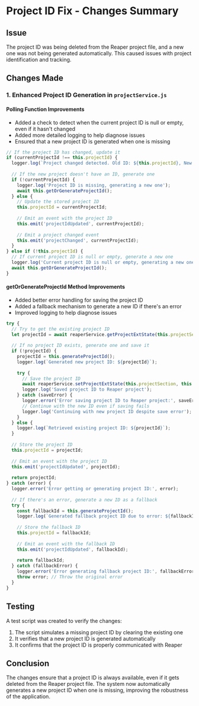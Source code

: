 # Project ID Fix - Changes Summary

## Issue
The project ID was being deleted from the Reaper project file, and a new one was not being generated automatically. This caused issues with project identification and tracking.

## Changes Made

### 1. Enhanced Project ID Generation in `projectService.js`

#### Polling Function Improvements
- Added a check to detect when the current project ID is null or empty, even if it hasn't changed
- Added more detailed logging to help diagnose issues
- Ensured that a new project ID is generated when one is missing

```javascript
// If the project ID has changed, update it
if (currentProjectId !== this.projectId) {
  logger.log(`Project changed detected. Old ID: ${this.projectId}, New ID: ${currentProjectId}`);
  
  // If the new project doesn't have an ID, generate one
  if (!currentProjectId) {
    logger.log('Project ID is missing, generating a new one');
    await this.getOrGenerateProjectId();
  } else {
    // Update the stored project ID
    this.projectId = currentProjectId;
    
    // Emit an event with the project ID
    this.emit('projectIdUpdated', currentProjectId);
    
    // Emit a project changed event
    this.emit('projectChanged', currentProjectId);
  }
} else if (!this.projectId) {
  // If current project ID is null or empty, generate a new one
  logger.log('Current project ID is null or empty, generating a new one');
  await this.getOrGenerateProjectId();
}
```

#### getOrGenerateProjectId Method Improvements
- Added better error handling for saving the project ID
- Added a fallback mechanism to generate a new ID if there's an error
- Improved logging to help diagnose issues

```javascript
try {
  // Try to get the existing project ID
  let projectId = await reaperService.getProjectExtState(this.projectSection, this.projectIdKey);
  
  // If no project ID exists, generate one and save it
  if (!projectId) {
    projectId = this.generateProjectId();
    logger.log(`Generated new project ID: ${projectId}`);
    
    try {
      // Save the project ID
      await reaperService.setProjectExtState(this.projectSection, this.projectIdKey, projectId);
      logger.log('Saved project ID to Reaper project');
    } catch (saveError) {
      logger.error('Error saving project ID to Reaper project:', saveError);
      // Continue with the new ID even if saving fails
      logger.log('Continuing with new project ID despite save error');
    }
  } else {
    logger.log(`Retrieved existing project ID: ${projectId}`);
  }
  
  // Store the project ID
  this.projectId = projectId;
  
  // Emit an event with the project ID
  this.emit('projectIdUpdated', projectId);
  
  return projectId;
} catch (error) {
  logger.error('Error getting or generating project ID:', error);
  
  // If there's an error, generate a new ID as a fallback
  try {
    const fallbackId = this.generateProjectId();
    logger.log(`Generated fallback project ID due to error: ${fallbackId}`);
    
    // Store the fallback ID
    this.projectId = fallbackId;
    
    // Emit an event with the fallback ID
    this.emit('projectIdUpdated', fallbackId);
    
    return fallbackId;
  } catch (fallbackError) {
    logger.error('Error generating fallback project ID:', fallbackError);
    throw error; // Throw the original error
  }
}
```

## Testing
A test script was created to verify the changes:
1. The script simulates a missing project ID by clearing the existing one
2. It verifies that a new project ID is generated automatically
3. It confirms that the project ID is properly communicated with Reaper

## Conclusion
The changes ensure that a project ID is always available, even if it gets deleted from the Reaper project file. The system now automatically generates a new project ID when one is missing, improving the robustness of the application.